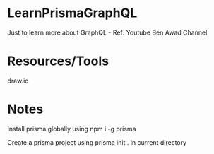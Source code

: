 # LearnPrismaGraphQL
Just to learn more about GraphQL - Ref: Youtube Ben Awad Channel

# Resources/Tools
draw.io

# Notes
Install prisma globally using npm i -g prisma

Create a prisma project using prisma init . in current directory

